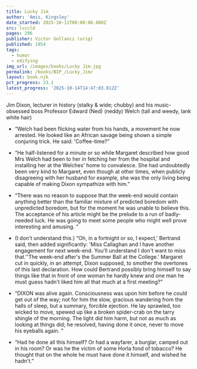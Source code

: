 ```yaml
---
title: Lucky Jim
author: 'Amis, Kingsley'
date_started: 2025-10-11T00:00:00.000Z
src: lvccld
pages: 296
publisher: Victor Gollancz (orig)
published: 1954
tags:
  - humor
  - edifying
img_url: /images/books/Lucky Jim.jpg
permalink: /books/BIP_/Lucky_Jim/
layout: book.njk
pct_progress: 23.1
latest_progress: '2025-10-14T14:47:03.012Z'
---
```

Jim Dixon, lecturer in history (stalky & wide; chubby) and his music-obsessed boss Professor Edward (Ned) (neddy) Welch (tall and weedy, lank white hair) 

* <span meta="2.7@2025-10-13T03:09:08.806Z"></span> “Welch had been flicking water from his hands, a movement he now arrested. He looked like an African savage being shown a simple conjuring trick. He said: 'Coffee-time?”

* <span meta="5.9@2025-10-13T03:09:45.064Z"></span> “He half-listened for a minute or so while Margaret described how good Mrs Welch had been to her in fetching her from the hospital and installing her at the Welches' home to convalesce. She had undoubtedly been very kind to Margaret, even though at other times, when publicly disagreeing with her husband for example, she was the only living being capable of making Dixon sympathize with him.”

* <span meta="12.1@2025-10-13T19:58:43.632Z"></span> “There was no reason to suppose that the week-end would contain anything better than the familiar mixture of predicted boredom with unpredicted boredom, but for the moment he was unable to believe this. The acceptance of his article might be the prelude to a run of badly-needed luck. He was going to meet some people who might well prove interesting and amusing. ”

* <span meta="17.5@2025-10-13T20:43:26.494Z"></span> (I don't understand this.) “Oh, in a fortnight or so, I expect,' Bertrand said, then added significantly: 'Miss Callaghan and I have another engagement for next week-end. You'll understand I don't want to miss that.''The week-end after's the Summer Ball at the College.' Margaret cut in quickly, in an attempt, Dixon supposed, to smother the overtones of this last declaration. How could Bertrand possibly bring himself to say things like that in front of one woman he hardly knew and one man he must guess hadn't liked him all that much at a first meeting?”

* <span meta="23.1@2025-10-14T03:53:56.220Z"></span> “DIXON was alive again. Consciousness was upon him before he could get out of the way; not for him the slow, gracious wandering from the halls of sleep, but a summary, forcible ejection. He lay sprawled, too wicked to move, spewed up like a broken spider-crab on the tarry shingle of the morning. The light did him harm, but not as much as looking at things did; he resolved, having done it once, never to move his eyeballs again. ”

* <span meta="23.1@2025-10-14T14:47:03.012Z"></span> “Had he done all this himself? Or had a wayfarer, a burglar, camped out in his room? Or was he the victim of some Horla fond of tobacco? He thought that on the whole he must have done it himself, and wished he hadn't.”
